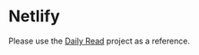 # Netlify

Please use the [Daily Read](https://github.com/chuanqisun/daily-read) project as a reference.
